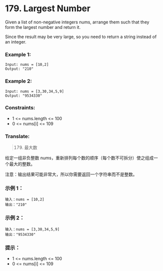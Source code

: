 # 179. Largest Number

Given a list of non-negative integers nums, arrange them such that they form the largest number and return it.

Since the result may be very large, so you need to return a string instead of an integer.

### Example 1:

```
Input: nums = [10,2]
Output: "210"
```

### Example 2:

```
Input: nums = [3,30,34,5,9]
Output: "9534330"
```

### Constraints:

* 1 <= nums.length <= 100
* 0 <= nums[i] <= 109

### Translate:

> 179. 最大数

给定一组非负整数 nums，重新排列每个数的顺序（每个数不可拆分）使之组成一个最大的整数。

注意：输出结果可能非常大，所以你需要返回一个字符串而不是整数。

### 示例 1：

```
输入：nums = [10,2]
输出："210"
```

### 示例 2：

```
输入：nums = [3,30,34,5,9]
输出："9534330"
```

### 提示：

* 1 <= nums.length <= 100
* 0 <= nums[i] <= 109